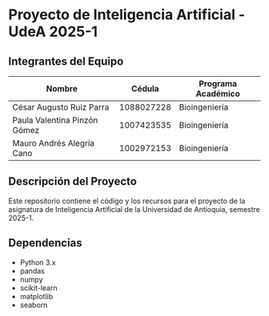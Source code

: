 # Proyecto de Inteligencia Artificial - UdeA 2025-1


## Integrantes del Equipo

| Nombre | Cédula | Programa Académico |
|--------|--------|--------------------|
| César Augusto Ruiz Parra | 1088027228| Bioingeniería |
| Paula Valentina Pinzón Gómez | 1007423535| Bioingeniería |
| Mauro Andrés Alegría Cano| 1002972153| Bioingeniería |


## Descripción del Proyecto

Este repositorio contiene el código y los recursos para el proyecto de la asignatura de Inteligencia Artificial de la Universidad de Antioquia, semestre 2025-1.

## Dependencias

- Python 3.x
- pandas
- numpy
- scikit-learn
- matplotlib
- seaborn



